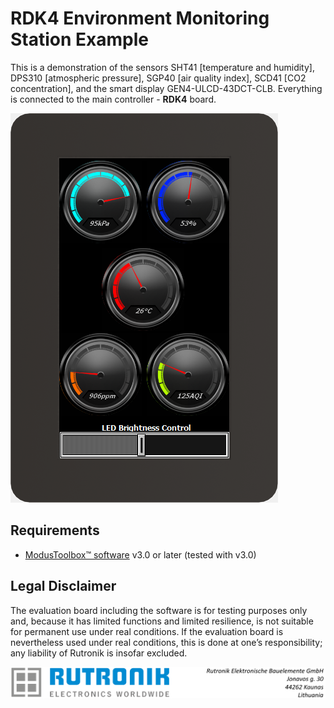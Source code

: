 # RDK4 Environment Monitoring Station Example

This is a demonstration of the sensors SHT41 [temperature and humidity], DPS310 [atmospheric pressure], SGP40 [air quality index], SCD41 [CO2 concentration], and the smart display GEN4-ULCD-43DCT-CLB. Everything is connected to the main controller - **RDK4** board.

<img src="images/ems_gui.png" style="zoom:100%;" />

## Requirements

- [ModusToolbox&trade; software](https://www.infineon.com/modustoolbox) v3.0 or later (tested with v3.0)

   

## Legal Disclaimer

The evaluation board including the software is for testing purposes only and, because it has limited functions and limited resilience, is not suitable for permanent use under real conditions. If the evaluation board is nevertheless used under real conditions, this is done at one’s responsibility; any liability of Rutronik is insofar excluded. 

<img src="images/rutronik_origin_kaunas.png" style="zoom:50%;" />